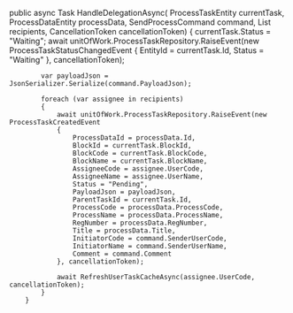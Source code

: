 public async Task HandleDelegationAsync(
        ProcessTaskEntity currentTask,
        ProcessDataEntity processData,
        SendProcessCommand command,
        List<UserInfo> recipients,
        CancellationToken cancellationToken)
        {
            currentTask.Status = "Waiting";
            await unitOfWork.ProcessTaskRepository.RaiseEvent(new ProcessTaskStatusChangedEvent
            {
                EntityId = currentTask.Id,
                Status = "Waiting"
            }, cancellationToken);

            var payloadJson = JsonSerializer.Serialize(command.PayloadJson);

            foreach (var assignee in recipients)
            {
                await unitOfWork.ProcessTaskRepository.RaiseEvent(new ProcessTaskCreatedEvent
                {
                    ProcessDataId = processData.Id,
                    BlockId = currentTask.BlockId,
                    BlockCode = currentTask.BlockCode,
                    BlockName = currentTask.BlockName,
                    AssigneeCode = assignee.UserCode,
                    AssigneeName = assignee.UserName,
                    Status = "Pending",
                    PayloadJson = payloadJson,
                    ParentTaskId = currentTask.Id,
                    ProcessCode = processData.ProcessCode,
                    ProcessName = processData.ProcessName,
                    RegNumber = processData.RegNumber,
                    Title = processData.Title,
                    InitiatorCode = command.SenderUserCode,
                    InitiatorName = command.SenderUserName,
                    Comment = command.Comment
                }, cancellationToken);

                await RefreshUserTaskCacheAsync(assignee.UserCode, cancellationToken);
            }
        }
